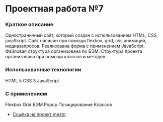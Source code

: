 # Проектная работа №7

### Краткое описание 
Одностраничный сайт, который создан с использованием HTML, CSS, javaScript.
Сайт написан при помощи flexbox, grid, css анимаций, медиазапросов. Реализована форма с применением JavaScript. Файловая структура организована по БЭМ. Структура проекта организована при помощи классов и методов.

### Использованные технологии 

HTML 5
CSS 3
JavaScript

### С применением 
Flexbox
Grid
БЭМ
Popup
Позицирование
Классов
* [Ссылка на проект mesto](https://san1dy.github.io/mesto/)